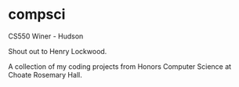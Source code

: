 # compsci
CS550 Winer - Hudson

Shout out to Henry Lockwood. 

A collection of my coding projects from Honors Computer Science at Choate Rosemary Hall.
